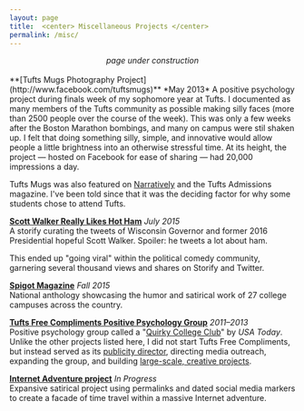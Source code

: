 ```yaml
---
layout: page
title:  <center> Miscellaneous Projects </center>
permalink: /misc/
---
```


<center><i>page under construction</i></center>  
<br>
**[Tufts Mugs Photography Project](http://www.facebook.com/tuftsmugs)**  *May 2013*   
  A positive psychology project during finals week of my sophomore year at Tufts. I documented as many members of the Tufts community as possible making silly faces (more than 2500 people over the course of the week). This was only a few weeks after the Boston Marathon bombings, and many on campus were stil shaken up. I felt that doing something silly, simple, and innovative would allow people a little brightness into an otherwise stressful time. At its height, the project — hosted on Facebook for ease of sharing — had 20,000 impressions a day.

  Tufts Mugs was also featured on [Narratively](http://narrative.ly/stories/wipe-that-final-off-your-face/) and the Tufts Admissions magazine. I've been told since that it was the deciding factor for why some students chose to attend Tufts.  

**[Scott Walker Really Likes Hot Ham](https://storify.com/GrahamStarr/scott-walker-really-likes-hot-ham)**  *July 2015*  
  A storify curating the tweets of Wisconsin Governor and former 2016 Presidential hopeful Scott Walker. Spoiler: he tweets a lot about ham.

  This ended up "going viral" within the political comedy community, garnering several thousand views and shares on Storify and Twitter.  
  
**[Spigot Magazine](http://www.spigotmag.com/)**  *Fall 2015*  
  National anthology showcasing the humor and satirical work of 27 college campuses across the country.  
   
**[Tufts Free Compliments Positive Psychology Group](https://www.facebook.com/tuftsfreecompliments/)**  *2011–2013*  
  Positive psychology group called a "[Quirky College Club](http://college.usatoday.com/2012/11/19/6-quirky-college-clubs/)" by *USA Today*. Unlike the other projects listed here, I did not start Tufts Free Compliments, but instead served as its [publicity director](http://tuftsdaily.com/news/2012/11/30/tufts-free-compliments-helps-promote-positive-psychology-on-facebook/), directing media outreach, expanding the group, and building [large-scale, creative projects](http://i.imgur.com/TrAS0BO.jpg).  
  
**[Internet Adventure project](http://portfolio.gstarr.me/)**   *In Progress*  
  Expansive satirical project using permalinks and dated social media markers to create a facade of time travel within a massive Internet adventure.  
